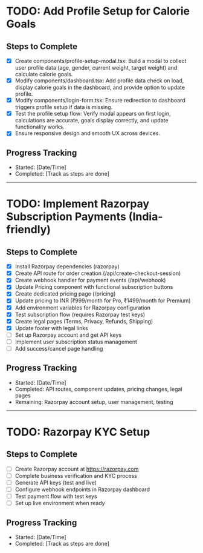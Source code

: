 # TODO: Add Profile Setup for Calorie Goals

## Steps to Complete

- [x] Create components/profile-setup-modal.tsx: Build a modal to collect user profile data (age, gender, current weight, target weight) and calculate calorie goals.
- [x] Modify components/dashboard.tsx: Add profile data check on load, display calorie goals in the dashboard, and provide option to update profile.
- [x] Modify components/login-form.tsx: Ensure redirection to dashboard triggers profile setup if data is missing.
- [x] Test the profile setup flow: Verify modal appears on first login, calculations are accurate, goals display correctly, and update functionality works.
- [x] Ensure responsive design and smooth UX across devices.

## Progress Tracking
- Started: [Date/Time]
- Completed: [Track as steps are done]

---

# TODO: Implement Razorpay Subscription Payments (India-friendly)

## Steps to Complete

- [x] Install Razorpay dependencies (razorpay)
- [x] Create API route for order creation (/api/create-checkout-session)
- [x] Create webhook handler for payment events (/api/webhook)
- [x] Update Pricing component with functional subscription buttons
- [x] Create dedicated pricing page (/pricing)
- [x] Update pricing to INR (₹999/month for Pro, ₹1499/month for Premium)
- [x] Add environment variables for Razorpay configuration
- [x] Test subscription flow (requires Razorpay test keys)
- [x] Create legal pages (Terms, Privacy, Refunds, Shipping)
- [x] Update footer with legal links
- [ ] Set up Razorpay account and get API keys
- [ ] Implement user subscription status management
- [ ] Add success/cancel page handling

## Progress Tracking
- Started: [Date/Time]
- Completed: API routes, component updates, pricing changes, legal pages
- Remaining: Razorpay account setup, user management, testing

---

# TODO: Razorpay KYC Setup

## Steps to Complete

- [ ] Create Razorpay account at https://razorpay.com
- [ ] Complete business verification and KYC process
- [ ] Generate API keys (test and live)
- [ ] Configure webhook endpoints in Razorpay dashboard
- [ ] Test payment flow with test keys
- [ ] Set up live environment when ready

## Progress Tracking
- Started: [Date/Time]
- Completed: [Track as steps are done]
